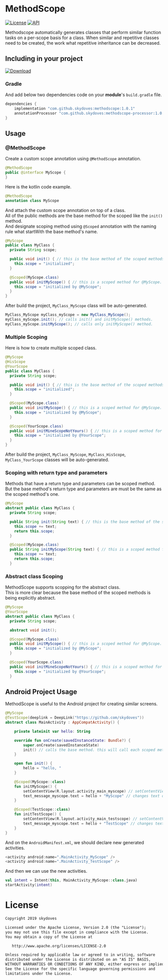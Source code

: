 # MethodScope
[![License](https://img.shields.io/badge/License-Apache%202.0-blue.svg)](https://opensource.org/licenses/Apache-2.0)
[![API](https://img.shields.io/badge/API-11%2B-brightgreen.svg?style=flat)](https://android-arsenal.com/api?level=11)<br>

Methodscope automatically generates classes that perform similar function tasks on a per-scope basis for a class. When similar and repetitive classes need to be created, the work what repetitive inheritance can be decreased.

## Including in your project
[![Download](https://api.bintray.com/packages/devmagician/maven/methodscope/images/download.svg) ](https://bintray.com/devmagician/maven/methodscope/_latestVersion)
### Gradle
And add below two dependencies code on your **module**'s `build.gradle` file.
```gradle
dependencies {
    implementation "com.github.skydoves:methodscope:1.0.1"
    annotationProcessor "com.github.skydoves:methodscope-processor:1.0.1"
}
```
    
## Usage

### @MethodScope
Create a custom scope annotation using `@MethodScope` annotation.
```java
@MethodScope
public @interface MyScope {
}
```

Here is the kotlin code example.
```kotlin
@MethodScope
annotation class MyScope
```

And attach the custom scope annotation on top of a class.<br>
All of the public methods are the base method for the scoped like the `init()` method.<br>
And designate scoping method using `@Scoped` annotation with the naming rule what startWith the base method's name.
```java
@MyScope
public class MyClass {
  private String scope;

  public void init() { // this is the base method of the scoped methods.
    this.scope = "initialized";
  }

  @Scoped(MyScope.class)
  public void initMyScope() { // this is a scoped method for @MyScope.
    this.scope = "initialized by @MyScope";
  }
}
```
After build the project, `MyClass_MyScope` class will be auto-generated.
```java
MyClass_MyScope myClass_myScope = new MyClass_MyScope();
myClass_myScope.init(); // calls init() and initMyScope() methods.
myClass_myScope.initMyScope(); // calls only initMyScope() method.
```

### Multiple Scoping
Here is how to create multiple scoped class.
```java
@MyScope
@HisScope
@YourScope
public class MyClass {
  private String scope;

  public void init() { // this is the base method of the scoped methods.
    this.scope = "initialized";
  }

  @Scoped(MyScope.class)
  public void initMyScope() { // this is a scoped method for @MyScope.
    this.scope = "initialized by @MyScope";
  }

  @Scoped(YourScope.class)
  public void initMineScopeNotYours() { // this is a scoped method for @YourScope.
    this.scope = "initialized by @YourScope";
  }
}
```
After build the project, `MyClass_MyScope`, `MyClass_HisScope`, `MyClass_YourScope` classes will be auto-generated.

### Scoping with return type and parameters
Methods that have a return type and parameters can be scoped method.<br>
But the base method's return type and parameters are must be the same as the scoped method's one.
```java
@MyScope
abstract public class MyClass {
  private String scope;

  public String init(String text) { // this is the base method of the scoped methods.
    this.scope += text;
    return this.scope;
  }

  @Scoped(MyScope.class)
  public String initMyScope(String text) { // this is a scoped method for @MyScope.
    this.scope += text;
    return this.scope;
  }
```

### Abstract class Scoping
MethodScope supports scopping for the abstract class. <br>
This is more clear because the base method of the scoped methods is being explicitly abstract.
```java
@MyScope
@YourScope
abstract public class MyClass {
  private String scope;

  abstract void init();

  @Scoped(MyScope.class)
  public void initMyScope() { // this is a scoped method for @MyScope.
    this.scope = "initialized by @MyScope";
  }

  @Scoped(YourScope.class)
  public void initMineScopeNotYours() { // this is a scoped method for @YourScope.
    this.scope = "initialized by @YourScope";
  }
```

## Android Project Usage
MethodScope is useful to the Android project for creating similar screens.<br>
```kotlin
@MyScope
@TestScope(deeplink = DeepLink("https://github.com/skydoves"))
abstract class MainActivity : AppCompatActivity() {

    private lateinit var hello: String

    override fun onCreate(savedInstanceState: Bundle?) {
        super.onCreate(savedInstanceState)
        init() // calls the base method. this will call each scoped method in the scoped class.
    }

    open fun init() {
        hello = "hello, "
    }

    @Scoped(MyScope::class)
    fun initMyScope() {
        setContentView(R.layout.activity_main_myscope) // setContentView for MyScope.
        text_message_myscope.text = hello + "MyScope" // changes text of the textView.
    }

    @Scoped(TestScope::class)
    fun initTestScope() {
        setContentView(R.layout.activity_main_testscope) // setContentView for TestScope.
        text_message_myscope.text = hello + "TestScope" // changes text of the textView.
    }
}
```
And on the `AndroidManifest.xml`, we should declare new generated activities.
```gradle
<activity android:name=".MainActivity_MyScope" />
<activity android:name=".MainActivity_TestScope" />
```
And then we can use the new activities.
```kotlin
val intent = Intent(this, MainActivity_MyScope::class.java)
startActivity(intent)
```

# License
```xml
Copyright 2019 skydoves

Licensed under the Apache License, Version 2.0 (the "License");
you may not use this file except in compliance with the License.
You may obtain a copy of the License at

   http://www.apache.org/licenses/LICENSE-2.0

Unless required by applicable law or agreed to in writing, software
distributed under the License is distributed on an "AS IS" BASIS,
WITHOUT WARRANTIES OR CONDITIONS OF ANY KIND, either express or implied.
See the License for the specific language governing permissions and
limitations under the License.
```

